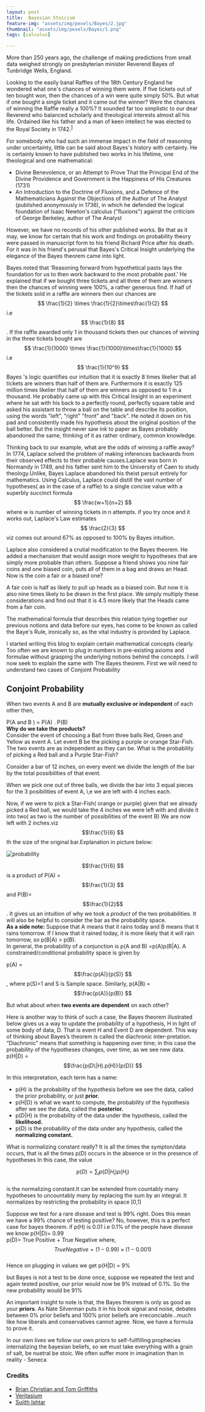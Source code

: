 ```yaml
---
layout: post
title:  Bayesian Stoicism
feature-img: "assets/img/pexels/Bayes/2.jpg"
thumbnail: "assets/img/pexels/Bayes/1.png"
tags: [calculus]

---
```

More than 250 years ago, the challenge of making predictions from small data weighed strongly on presbyterian minister Reverend Bayes of Tunbridge Wells, England.

Looking to the easily banal Raffles of the 18th Century England he wondered what one's chances of winning them were. If five tickets out of ten bought won, then the chances of a win were quite simply 50%. But what if one bought a single ticket and it came out the winner?  Were the chances of winning the Raffle really a 100%? It sounded far too simplistic to our dear Reverend who balanced scholarly and theological interests almost all his life. Ordained like his father and a man of keen intellect he was elected to the Royal Society in 1742.<sup>[1](https://royalsociety.org/~/media/royal_society_content/about-us/fellowship/fellows1660-2007.pdf)</sup>

For somebody who had such an immense impact in the field of reasoning under uncertainty, little  can be said about Bayes's history with certainty. He is certainly known to have published two works in his lifetime, one theological and one mathematical:
- Divine Benevolence, or an Attempt to Prove That the Principal End of the Divine Providence and Government is the Happiness of His Creatures (1731)
- An Introduction to the Doctrine of Fluxions, and a Defence of the Mathematicians Against the Objections of the Author of The Analyst (published anonymously in 1736), in which he defended the logical foundation of Isaac Newton's calculus ("fluxions") against the criticism of George Berkeley, author of The Analyst

However, we have no records of his other published works. Be that as it may, we  know for certain that his work and findings on probability theory were passed in manuscript form to his friend Richard Price after his death. For it was in his friend's perusal that Bayes's Critical Insight underlying the elegance of the Bayes theorem came into light.

Bayes noted that 'Reasoning forward from hypothetical pasts lays the foundation for us to then work backward to the most probable past.' He explained that if we bought three tickets and all three of them are winners then the chances of winning were 100%, a rather generous find.
If half of the tickets sold in a raffle are winners then  our chances are $$ \frac{1}{2} \times \frac{1}{2}\times\frac{1}{2} $$ i.e $$ \frac{1}{8} $$.
If the raffle awarded only 1 in  thousand tickets then our chances of winning in the three tickets bought are $$ \frac{1}{1000} \times \frac{1}{1000}\times\frac{1}{1000} $$ i.e $$ \frac{1}{10^9} $$
Bayes 's logic  quantifies our intuition that it is exactly 8 times likelier that all tickets are winners than half of them are. Furthermore it is exactly 125 million times likelier that half of them are winners as opposed to 1 in a thousand.
He probably came up with this Critical Insight in an experiment where he sat with his back to a perfectly round, perfectly square table and asked his assistant to throw a ball on the table and describe its position, using the words "left", "right" "front" and "back". He noted it down on his pad and consistently made his hypothesis about the original position of the ball better. But the insight never saw ink to paper as  Bayes probably abandoned the same, thinking of it as rather ordinary, common knowledge.


Thinking back to our example, what are the odds of winning a raffle away? In 1774, Laplace solved the problem of making inferences backwards from their observed effects to their probable causes.Laplace was born in Normandy in 1749, and his father sent him to the University of Caen to study theology.Unlike, Bayes Laplace abandoned his theist persuit entirely for mathematics. Using Calculus, Laplace could distill the vast number of hypotheses( as in the case of a raffle) to a single concise value with a superbly succinct formula $$ \frac{w+1}{n+2} $$ where w is number of winning tickets in n attempts. if you try once and it works out, Laplace's Law estimates $$ \frac{2}{3} $$ viz comes out around 67% as opposed to 100% by Bayes intuition.

Laplace also considered a crutial modification to the Bayes theorem. He added a mechansism that would assign more weight to hypotheses that are simply more probable than others. Suppose a friend shows you nine fair coins and one biased coin, puts all of them in a bag and draws an Head. Now is the coin a fair or a biased one?

A fair coin is half as likely to pull up heads as a biased coin. But now it is also nine times likely to be drawn in the first place. We simply multiply these considerations and find out that it is 4.5 more likely that the Heads came from a fair coin.

The mathematical formula that describes this relation tying together our previous notions and data before our eyes, has come to be known as called the Baye's Rule, ironically so, as the vital industry is provided by Laplace.

I started writing this blog to explain certain mathematical concepts clearly. Too often we are known to plug in numbers in pre-existing axioms and formulae without grasping the underlying notions behind the concepts.
I will now seek to explain  the same with The Bayes theorem. First we will need to understand two cases of Conjoint Probability
## Conjoint Probability
When two events A and B are **mutually exclusive or independent** of each other then,

P(A and B ) = P(A) . P(B)<br>
**Why do we take the products?**<br>
Consider the event of choosing a Ball from three balls Red, Green and Yellow as event A. Let event B be the picking a purple or orange Star-Fish. The two events are as independent as they can be. What is the probability of picking a Red ball and a Purple Star-Fish?

Consider a bar of 12 inches, on every event we divide the length of the bar by the total possibilities of that event.

When we pick one out of three balls, we divide the bar into 3 equal pieces for the 3 posibilities of event A, i,e we are left with  4 inches each.

Now, if we were to pick a Star-Fish( orange or purple) given that we already picked a Red ball, we would take the 4 inches we were left with and divide it into two( as two is the number of possibilities of the event B) We are now left with 2 inches.viz $$\frac{1}{6} $$ th the size of the original bar.Explanation in picture below:

![probability]({{site.baseurl}}/assets/img/pexels/Bayes/bayes.png)

$$\frac{1}{6} $$ is a product of P(A) = $$\frac{1}{3} $$ and P(B)=$$\frac{1}{2}$$. It gives us an intuition of why we took a *product* of the two probabilities. It will also be helpful to consider the bar as the probability space.
<br>
**As a side note:**
Suppose that A means that it rains today and B means that it rains tomorrow.  If I know that it rained today,  it is more likely that it will rain tomorrow,  so p(B|A) > p(B).
<br>
In general, the probability of a conjunction is p(A and B) =p(A)p(B|A).
A constrained/conditional probability space is given by

p(A) =$$\frac{p(A)}{p(S)} $$, where p(S)=1  and S is Sample space.
Similarly, p(A|B) = $$\frac{p(A)}{p(B)} $$


But what about when **two events are dependent** on each other?


Here is another way to think of such a case, the Bayes theorem illustrated below gives us a way to update the probability of a hypothesis, H  in light of some body of data, D. That is event H and Event D are dependent. This way of thinking about Bayes’s theorem is called the diachronic inter-pretation.  “Diachronic” means that something is happening over time; in this case the probability of the hypotheses changes,  over time,  as we see new data.  p(H\|D) =$$\frac{p(D\|H).p(H)}{p(D)} $$

In this interpretation, each term has a name:
- p(H) is the probability of the hypothesis before we see the data, called the prior probability, or just **prior.**
- p(H\|D) is what we want to compute, the probability of the hypothesis after we see the data, called the **posterior.**
- p(D\|H) is the probability of the data under the hypothesis, called the **likelihood.**
- p(D) is the probability of the data under any hypothesis, called the **normalizing constant.**

What is normalizing constant really? It is  all the times the sympton/data occurs, that is all the times p(D) occurs in the absence or in the presence of hypotheses
In this case, the value

 $$ p(D)=\sum_i{p(D|H_{i})p(H_{i})} $$
 <br>
is the normalizing constant.It can be extended from countably many hypotheses to uncountably many by replacing the sum by an integral.
It normalizes by restricting the probability in space \[0,1\]

Suppose we test for a rare disease and test is 99% right. Does this mean we have a 99% chance of testing positive?
No, however, this is a perfect case for bayes theorem.
if p(H) is 0.01 i.e 0.1% of the people have disease
<br>
we know p(H\|D)= 0.99
<br>
p(D)= True Positive + True Negative where,<br>
$$ True   Negative = (1-0.99)\times(1-0.001) $$
<br>
Hence on plugging in values we get p(H|D) = 9%

but Bayes is not a test to be done once, suppose  we repeated the test and again tested positive, our prior would now be 9% instead of 0.1%. So the new probability would be 91%

An important insight to note is that, the Bayes theorem is only as good as your **priors**. As Nate Silverman  puts it in his book signal and noise, debates between 0% prior beliefs and 100% prior beliefs are irreconciable...much like how liberals and conservatives cannot agree. Now, we have a formula to prove it.

In our own lives we follow our own priors to self-fullfilling prophecies internalizing the bayesian beliefs, so we must take everything with a grain of salt, be nuetral be stoic. We often suffer more in imagination than in reality - Seneca

### Credits
- [Brian Christian and Tom Griffiths](https://www.huffingtonpost.com/thought-matters/algorithms-to-live-by_b_9772622.html)
- [Veritasium](https://www.youtube.com/watch?v=R13BD8qKeTg)
- [Sujith Ishtar](https://www.quora.com/profile/Sujith-Ishtar-1/)

